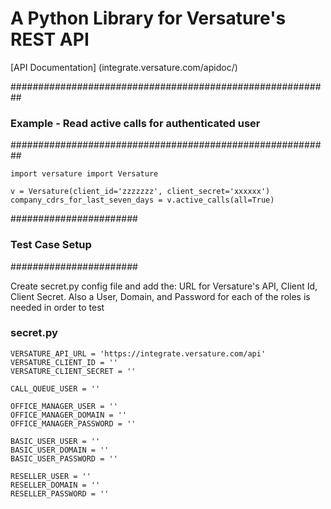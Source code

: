 # A Python Library for Versature's REST API

[API Documentation] (integrate.versature.com/apidoc/)


##########################################################
### Example - Read active calls for authenticated user ###
##########################################################

```
import versature import Versature

v = Versature(client_id='zzzzzzz', client_secret='xxxxxx')
company_cdrs_for_last_seven_days = v.active_calls(all=True)

```

#######################
### Test Case Setup ###
#######################

Create secret.py config file and add the: URL for Versature's API, Client Id, Client Secret. Also a User, Domain, and Password for each of the roles is needed in order to test

### secret.py 

```
VERSATURE_API_URL = 'https://integrate.versature.com/api'
VERSATURE_CLIENT_ID = ''
VERSATURE_CLIENT_SECRET = ''

CALL_QUEUE_USER = ''

OFFICE_MANAGER_USER = ''
OFFICE_MANAGER_DOMAIN = ''
OFFICE_MANAGER_PASSWORD = ''

BASIC_USER_USER = ''
BASIC_USER_DOMAIN = ''
BASIC_USER_PASSWORD = ''

RESELLER_USER = ''
RESELLER_DOMAIN = ''
RESELLER_PASSWORD = ''
```